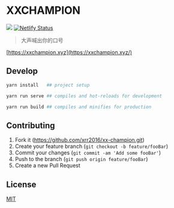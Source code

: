 # XXCHAMPION

![](http://progressed.io/bar/70?title=done) [![Netlify Status](https://api.netlify.com/api/v1/badges/4bae4ab0-5c29-43c3-a685-b15c77a21f92/deploy-status)](https://app.netlify.com/sites/xx-champion/deploys)

> 大声喊出你的口号

[https://xxchampion.xyz](https://xxchampion.xyz/)

## Develop

```sh
yarn install   ## project setup

yarn run serve ## compiles and hot-reloads for development

yarn run build ## compiles and minifies for production
```

## Contributing

1. Fork it (<https://github.com/xrr2016/xx-champion.git>)
2. Create your feature branch (`git checkout -b feature/fooBar`)
3. Commit your changes (`git commit -am 'Add some fooBar'`)
4. Push to the branch (`git push origin feature/fooBar`)
5. Create a new Pull Request

## License

[MIT](LICENSE)
